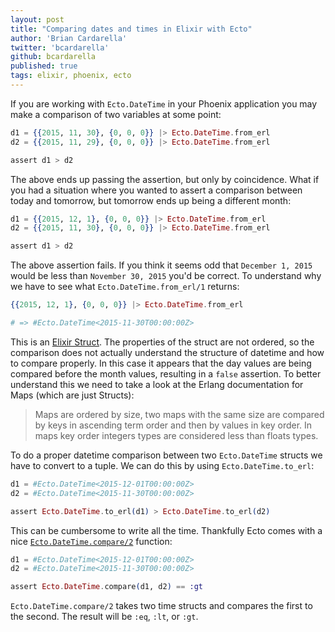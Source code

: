 ```yaml
---
layout: post
title: "Comparing dates and times in Elixir with Ecto"
author: 'Brian Cardarella'
twitter: 'bcardarella'
github: bcardarella
published: true
tags: elixir, phoenix, ecto
---
```


If you are working with `Ecto.DateTime` in your Phoenix
application you may make a comparison of two variables at some point:

```elixir
d1 = {{2015, 11, 30}, {0, 0, 0}} |> Ecto.DateTime.from_erl
d2 = {{2015, 11, 29}, {0, 0, 0}} |> Ecto.DateTime.from_erl

assert d1 > d2
```

The above ends up passing the assertion, but only by coincidence. What
if you had a situation where you wanted to assert a comparison between
today and tomorrow, but tomorrow ends up being a different month:

```elixir
d1 = {{2015, 12, 1}, {0, 0, 0}} |> Ecto.DateTime.from_erl
d2 = {{2015, 11, 30}, {0, 0, 0}} |> Ecto.DateTime.from_erl

assert d1 > d2
```

The above assertion fails. If you think it seems odd that `December 1, 2015`
would be less than `November 30, 2015` you'd be correct. To understand
why we have to see what `Ecto.DateTime.from_erl/1` returns:

```elixir
{{2015, 12, 1}, {0, 0, 0}} |> Ecto.DateTime.from_erl

# => #Ecto.DateTime<2015-11-30T00:00:00Z>
```

This is an [Elixir Struct][struct]. The properties of the struct are not
ordered, so the comparison does not actually understand the structure of
datetime and how to compare properly. In this case it appears that the
day values are being compared before the month values, resulting in a
`false` assertion. To better understand this we need to take a look at
the Erlang documentation for Maps (which are just Structs):

> Maps are ordered by size, two maps with the same size are compared by
> keys in ascending term order and then by values  in key order. In maps
> key order integers types are considered less than floats types.

To do a proper datetime comparison between two `Ecto.DateTime` structs we have to convert to a
tuple. We can do this by using `Ecto.DateTime.to_erl`:

```elixir
d1 = #Ecto.DateTime<2015-12-01T00:00:00Z>
d2 = #Ecto.DateTime<2015-11-30T00:00:00Z>

assert Ecto.DateTime.to_erl(d1) > Ecto.DateTime.to_erl(d2)
```

This can be cumbersome to write all the time. Thankfully Ecto comes with
a nice [`Ecto.DateTime.compare/2`][compare] function:

```elixir
d1 = #Ecto.DateTime<2015-12-01T00:00:00Z>
d2 = #Ecto.DateTime<2015-11-30T00:00:00Z>

assert Ecto.DateTime.compare(d1, d2) == :gt
```

`Ecto.DateTime.compare/2` takes two time structs and compares the first
to the second. The result will be `:eq`, `:lt`, or `:gt`.

[struct]: http://elixir-lang.org/getting-started/structs.html
[compare]: http://hexdocs.pm/ecto/Ecto.DateTime.html#compare/2
